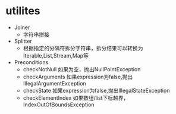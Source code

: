 # utilites
- Joiner
  - 字符串拼接
- Splitter
  - 根据指定的分隔符拆分字符串，拆分结果可以转换为Iterable,List,Stream,Map等
- Preconditions
  - checkNotNull 如果为空，抛出NullPointException
  - checkArguments 如果expression为false,抛出IllegalArgumentException
  - checkState 如果expression为false,抛出IllegalStateException
  - checkElementIndex 如果数组/list下标越界，IndexOutOfBoundsException